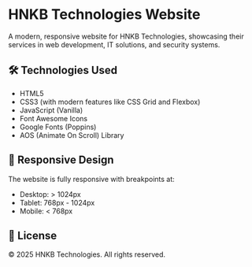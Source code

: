 # HNKB Technologies Website

A modern, responsive website for HNKB Technologies, showcasing their services in web development, IT solutions, and security systems.

## 🛠️ Technologies Used

-   HTML5
-   CSS3 (with modern features like CSS Grid and Flexbox)
-   JavaScript (Vanilla)
-   Font Awesome Icons
-   Google Fonts (Poppins)
-   AOS (Animate On Scroll) Library

## 📱 Responsive Design

The website is fully responsive with breakpoints at:

-   Desktop: > 1024px
-   Tablet: 768px - 1024px
-   Mobile: < 768px

## 📄 License

© 2025 HNKB Technologies. All rights reserved.
